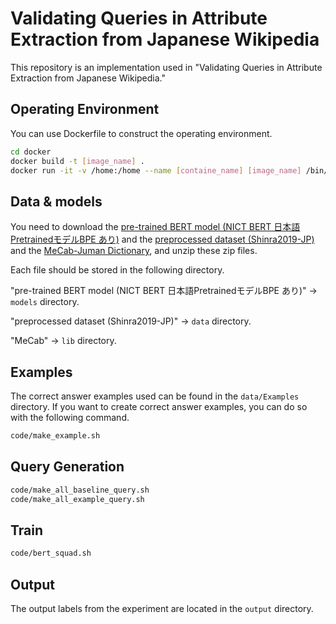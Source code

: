# Validating Queries in Attribute Extraction from Japanese Wikipedia
 
This repository is an implementation used in "Validating Queries in Attribute Extraction from Japanese Wikipedia."

## Operating Environment
You can use Dockerfile to construct the operating environment.

```bash
cd docker
docker build -t [image_name] .
docker run -it -v /home:/home --name [containe_name] [image_name] /bin/bash
```

## Data & models
You need to download the [pre-trained BERT model (NICT BERT 日本語PretrainedモデルBPE あり)](https://alaginrc.nict.go.jp/nict-bert/NICT_BERT-base_JapaneseWikipedia_32K_BPE.zip) and the [preprocessed dataset (Shinra2019-JP)](http://shinra-project.info/download/?tax%5Bwpdmcategory%5D=2019jp#) and the [MeCab-Juman Dictionary](https://drive.google.com/uc?export=download&id=0B4y35FiV1wh7X2pESGlLREpxdXM), and unzip these zip files.

Each file should be stored in the following directory.

"pre-trained BERT model (NICT BERT 日本語PretrainedモデルBPE あり)" -> `models` directory.

"preprocessed dataset (Shinra2019-JP)" -> `data` directory.

"MeCab" -> `lib` directory.

## Examples
The correct answer examples used can be found in the `data/Examples` directory.
If you want to create correct answer examples, you can do so with the following command.
```bash
code/make_example.sh
```

## Query Generation
```bash
code/make_all_baseline_query.sh
code/make_all_example_query.sh
```
 
## Train 
```bash
code/bert_squad.sh 
```

## Output
The output labels from the experiment are located in the `output` directory. 